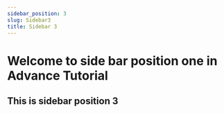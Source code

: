```yaml
---
sidebar_position: 3
slug: Sidebar3
title: Sidebar 3
---
```


# Welcome to side bar position one in Advance Tutorial

## This is sidebar position 3